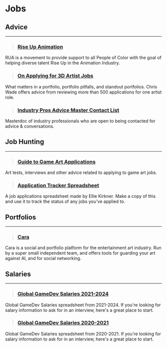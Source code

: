 # Jobs

## Advice
___

> ### [Rise Up Animation](https://www.riseupanimation.org/)
RUA is a movement to provide support to all People of Color with the goal of helping diverse talent Rise Up in the Animation Industry.
<!-- -->


> ### [On Applying for 3D Artist Jobs](https://medium.com/@chriswade__/on-applying-for-3d-artist-jobs-15eab00f6912)
What matters in a portfolio, portfolio pitfalls, and
standout portfolios. Chris Wade offers advice from reviewing more than 500 applications for one artist role.
<!-- -->


> ### [Industry Pros Advice Master Contact List](https://docs.google.com/spreadsheets/d/e/2PACX-1vRYveFAl_GuvBo0iuy3EvgPm0fWAGci-Z8e5CZ6hoYz9n8gcoK4dgE0RML-x0pWqRNjGqte-V7phtqB/pubhtml)
Masterdoc of industry professionals who are open to being contacted for advice & conversations.
<!-- -->

## Job Hunting
___

> ### [Guide to Game Art Applications](https://www.artstation.com/kierangoodson/blog/0pn0/guide-to-game-art-applications-art-tests-interviews-and-other-advice)
Art tests, interviews and other advice related to applying to game art jobs.
<!-- -->


> ### [Application Tracker Spreadsheet](https://docs.google.com/spreadsheets/d/1isSrjOJQhDUUHiopO4WHxC-dsiot8Cft12CYOHpvE_o/edit?usp=sharing)
A job applications spreadsheet made by Ellie Kirkner. Make a copy of this and use it to track the status of any jobs you've applied to.
<!-- -->



## Portfolios
___

> ### [Cara](https://cara.app/home)
Cara is a social and portfolio platform for the entertainment art industry. Run by a super small independent team, and offers tools for guarding your art against AI, and for social networking.
<!-- -->


## Salaries
___

> ### [Global GameDev Salaries 2021-2024](https://twitter.com/CairoGoodbrand/status/1467213708606717954?t=wAaEHZcOfsQ1SgCAgDerjw&s=19)
Global GameDev Salaries spreadsheet from 2021-2024. If you're looking for salary information to ask for in an interview, here's a great place to start.
<!-- -->


> ### [Global GameDev Salaries 2020-2021](https://docs.google.com/spreadsheets/d/1cM3_iBGF8IXZfLS5GKvC0-JWh0tS6TVYJJ-HxlguinA/htmlview?usp=sharing&pru=AAABcrSmbYk)
Global GameDev Salaries spreadsheet from 2020-2021. If you're looking for salary information to ask for in an interview, here's a great place to start.
<!-- -->

